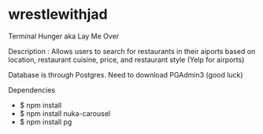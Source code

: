 # wrestlewithjad
Terminal Hunger aka Lay Me Over

Description : Allows users to search for restaurants in their aiports based on location, restaurant cuisine, price, and restaurant style (Yelp for airports)

Database is through Postgres.  Need to download PGAdmin3 (good luck)


Dependencies
  - $ npm install
  - $ npm install nuka-carousel
  - $ npm install pg  
